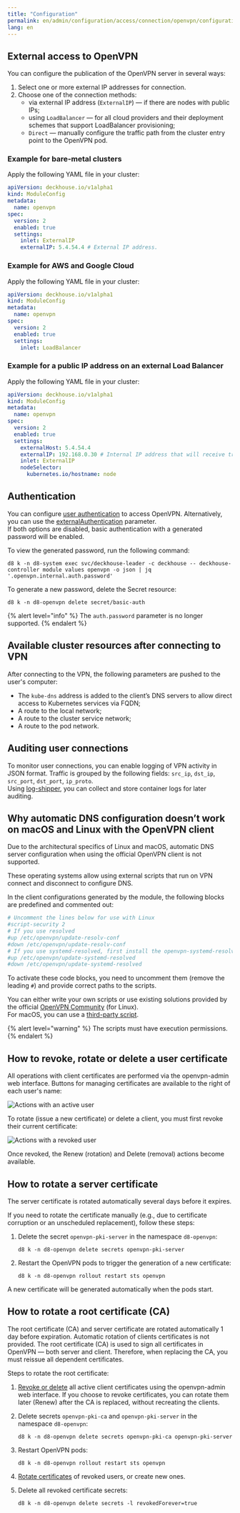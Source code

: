 ```yaml
---
title: "Configuration"
permalink: en/admin/configuration/access/connection/openvpn/configuration.html
lang: en
---
```


## External access to OpenVPN

You can configure the publication of the OpenVPN server in several ways:

1. Select one or more external IP addresses for connection.
1. Choose one of the connection methods:
   - via external IP address (`ExternalIP`) — if there are nodes with public IPs;
   - using `LoadBalancer` — for all cloud providers and their deployment schemes that support LoadBalancer provisioning;
   - `Direct` — manually configure the traffic path from the cluster entry point to the OpenVPN pod.

### Example for bare-metal clusters

Apply the following YAML file in your cluster:

```yaml
apiVersion: deckhouse.io/v1alpha1
kind: ModuleConfig
metadata:
  name: openvpn
spec:
  version: 2
  enabled: true
  settings:
    inlet: ExternalIP
    externalIP: 5.4.54.4 # External IP address.
```

### Example for AWS and Google Cloud

Apply the following YAML file in your cluster:

```yaml
apiVersion: deckhouse.io/v1alpha1
kind: ModuleConfig
metadata:
  name: openvpn
spec:
  version: 2
  enabled: true
  settings:
    inlet: LoadBalancer
```

### Example for a public IP address on an external Load Balancer

Apply the following YAML file in your cluster:

```yaml
apiVersion: deckhouse.io/v1alpha1
kind: ModuleConfig
metadata:
  name: openvpn
spec:
  version: 2
  enabled: true
  settings:
    externalHost: 5.4.54.4
    externalIP: 192.168.0.30 # Internal IP address that will receive traffic from the external Load Balancer.
    inlet: ExternalIP
    nodeSelector:
      kubernetes.io/hostname: node
```

## Authentication

You can configure [user authentication](../../authentication/) to access OpenVPN. Alternatively, you can use the [externalAuthentication](#TODO) parameter.  
If both options are disabled, basic authentication with a generated password will be enabled.

To view the generated password, run the following command:

```shell
d8 k -n d8-system exec svc/deckhouse-leader -c deckhouse -- deckhouse-controller module values openvpn -o json | jq '.openvpn.internal.auth.password'
```

To generate a new password, delete the Secret resource:

```shell
d8 k -n d8-openvpn delete secret/basic-auth
```

{% alert level="info" %}
The `auth.password` parameter is no longer supported.
{% endalert %}

## Available cluster resources after connecting to VPN

After connecting to the VPN, the following parameters are pushed to the user's computer:

- The `kube-dns` address is added to the client’s DNS servers to allow direct access to Kubernetes services via FQDN;
- A route to the local network;
- A route to the cluster service network;
- A route to the pod network.

## Auditing user connections

To monitor user connections, you can enable logging of VPN activity in JSON format. Traffic is grouped by the following fields: `src_ip`, `dst_ip`, `src_port`, `dst_port`, `ip_proto`.  
Using [log-shipper](../TODO), you can collect and store container logs for later auditing.

## Why automatic DNS configuration doesn’t work on macOS and Linux with the OpenVPN client

Due to the architectural specifics of Linux and macOS, automatic DNS server configuration when using the official OpenVPN client is not supported.

These operating systems allow using external scripts that run on VPN connect and disconnect to configure DNS.

In the client configurations generated by the module, the following blocks are predefined and commented out:

```bash
# Uncomment the lines below for use with Linux
#script-security 2
# If you use resolved
#up /etc/openvpn/update-resolv-conf
#down /etc/openvpn/update-resolv-conf
# If you use systemd-resolved, first install the openvpn-systemd-resolved package
#up /etc/openvpn/update-systemd-resolved
#down /etc/openvpn/update-systemd-resolved
```

To activate these code blocks, you need to uncomment them (remove the leading `#`) and provide correct paths to the scripts.

You can either write your own scripts or use existing solutions provided by the official [OpenVPN Community](https://community.openvpn.net/openvpn/wiki/Pushing-DNS-to-clients) (for Linux).  
For macOS, you can use a [third-party script](https://github.com/andrewgdotcom/openvpn-mac-dns/blob/master/etc/openvpn/update-resolv-conf).

{% alert level="warning" %}
The scripts must have execution permissions.
{% endalert %}

## How to revoke, rotate or delete a user certificate

All operations with client certificates are performed via the openvpn-admin web interface. Buttons for managing certificates are available to the right of each user's name:

![Actions with an active user](../../../../../images/openvpn/active_user.png)

To rotate (issue a new certificate) or delete a client, you must first revoke their current certificate:

![Actions with a revoked user](../../../../../images/openvpn/revoked_user.png)

Once revoked, the Renew (rotation) and Delete (removal) actions become available.

## How to rotate a server certificate

The server certificate is rotated automatically several days before it expires.

If you need to rotate the certificate manually (e.g., due to certificate corruption or an unscheduled replacement), follow these steps:

1. Delete the secret `openvpn-pki-server` in the namespace `d8-openvpn`:

   ```shell
   d8 k -n d8-openvpn delete secrets openvpn-pki-server
   ```

1. Restart the OpenVPN pods to trigger the generation of a new certificate:

   ```shell
   d8 k -n d8-openvpn rollout restart sts openvpn
   ```

A new certificate will be generated automatically when the pods start.

## How to rotate a root certificate (CA)

The root certificate (CA) and server certificate are rotated automatically 1 day before expiration. Automatic rotation of clients certificates is not provided.
The root certificate (CA) is used to sign all certificates in OpenVPN — both server and client. Therefore, when replacing the CA, you must reissue all dependent certificates.

Steps to rotate the root certificate:

1. [Revoke or delete](#how-to-revoke-rotate-or-delete-a-user-certificate) all active client certificates using the openvpn-admin web interface.
If you choose to revoke certificates, you can rotate them later (Renew) after the CA is replaced, without recreating the clients.

1. Delete secrets `openvpn-pki-ca` and `openvpn-pki-server` in the namespace `d8-openvpn`:

   ```shell
   d8 k -n d8-openvpn delete secrets openvpn-pki-ca openvpn-pki-server
   ```

1. Restart OpenVPN pods:

   ```shell
   d8 k -n d8-openvpn rollout restart sts openvpn
   ```

1. [Rotate certificates](#how-to-revoke-rotate-or-delete-a-user-certificate) of revoked users, or create new ones.

1. Delete all revoked certificate secrets:

   ```shell
   d8 k -n d8-openvpn delete secrets -l revokedForever=true
   ```
